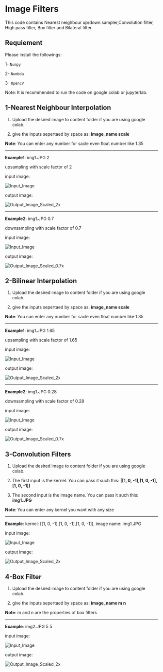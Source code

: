 # Image Filters

This code contains Nearest neighbour up/down sampler,Convolution filter, High pass filter, Box filter and Bilateral filter.

## Requiement
Please install the followings:

1- <code>Numpy</code>

2- <code>Numbda</code>

3- <code>OpenCV</code>

Note: It is recommended to run the code on google colab or jupyterlab.

## 1-Nearest Neighbour Interpolation
1. Upload the desired image to content folder if you are using google colab.

2. give the inputs sepertaed by space as: **image_name scale**



**Note**: You can enter any number for sacle even float number like 1.35


---
**Example1**: img1.JPG 2

upsampling with scale factor of 2

input image:

![Input_Image](https://github.com/M-Moeini/Test/blob/main/Pictures/img1.JPG)

output image:

![Output_Image_Scaled_2x](https://github.com/M-Moeini/Test/blob/main/Pictures/img1_NNI_US.jpg)

---

**Example2**: img1.JPG 0.7

downsampling with scale factor of 0.7

input image:

![Input_Image](https://github.com/M-Moeini/Test/blob/main/Pictures/img1.JPG)

output image:

![Output_Image_Scaled_0.7x](https://github.com/M-Moeini/Test/blob/main/Pictures/img1_NNI_DS.jpg)



## 2-Bilinear Interpolation
1. Upload the desired image to content folder if you are using google colab.

2. give the inputs sepertaed by space as: **image_name scale**



**Note**: You can enter any number for sacle even float number like 1.35


---
**Example1**: img1.JPG 1.65

upsampling with scale factor of 1.65

input image:

![Input_Image](https://github.com/M-Moeini/Test/blob/main/Pictures/img1.JPG)

output image:

![Output_Image_Scaled_2x](https://github.com/M-Moeini/Test/blob/main/Pictures/img1_BLF_US.jpg)

---

**Example2**: img1.JPG 0.28

downsampling with scale factor of 0.28

input image:

![Input_Image](https://github.com/M-Moeini/Test/blob/main/Pictures/img1.JPG)

output image:

![Output_Image_Scaled_0.7x](https://github.com/M-Moeini/Test/blob/main/Pictures/img1_BLF_DS.jpg)


## 3-Convolution Filters
1. Upload the desired image to content folder if you are using google colab.

2. The first input is the kernel. You can pass it such this: **[[1, 0, -1],[1, 0, -1],[1, 0, -1]]**
3. The second input is the image name. You can pass it such this: **img1.JPG**



**Note**: You can enter any kernel you want with any size


---
**Example**: kernel: [[1, 0, -1],[1, 0, -1],[1, 0, -1]], image name: img1.JPG


input image:

![Input_Image](https://github.com/M-Moeini/Test/blob/main/Pictures/img1.JPG)

output image:

![Output_Image_Scaled_2x](https://github.com/M-Moeini/Test/blob/main/Pictures/img1_ConvF.jpg)



## 4-Box Filter
1. Upload the desired image to content folder if you are using google colab.

2. give the inputs sepertaed by space as: **image_name m n**

**Note**: m and n are the properties of box filters


---
**Example**: img2.JPG 5 5


input image:

![Input_Image](https://github.com/M-Moeini/Test/blob/main/Pictures/img2.JPG)

output image:

![Output_Image_Scaled_2x](https://github.com/M-Moeini/Test/blob/main/Pictures/img2_boxF.jpg)
